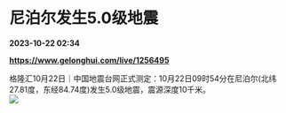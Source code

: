 # 尼泊尔发生5.0级地震

**2023-10-22 02:34**

**https://www.gelonghui.com/live/1256495**

格隆汇10月22日｜中国地震台网正式测定：10月22日09时54分在尼泊尔(北纬27.81度，东经84.74度)发生5.0级地震，震源深度10千米。  
![](https://img5.gelonghui.com/live/86bb5-fd77f979-9eda-477c-9458-2978d2445de7.jpg)